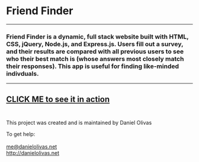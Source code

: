 # Friend Finder

---
### Friend Finder is a dynamic, full stack website built with HTML, CSS, jQuery, Node.js, and Express.js.  Users fill out a survey, and their results are compared with all previous users to see who their best match is (whose answers most closely match their responses).  This app is useful for finding like-minded indivduals.

---
[CLICK ME to see it in action](https://infinite-brushlands-54962.herokuapp.com/)
<br><br>
---

This project was created and is maintained by Daniel Olivas

To get help:<br><br>
me@danielolivas.net<br>
http://danielolivas.net